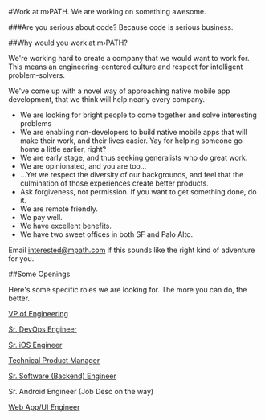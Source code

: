 #Work at m›PATH. We are working on something awesome.

###Are you serious about code? Because code is serious business.


##Why would you work at m›PATH?

We're working hard to create a company that we would want to work for. This means an engineering-centered culture and respect for intelligent problem-solvers.

 We've come up with a novel way of approaching native mobile app development, that we think will help nearly every company.

* We are looking for bright people to come together and solve interesting problems
* We are enabling non-developers to build native mobile apps that will make their work, and their lives easier. Yay for helping someone go home a little earlier, right?
* We are early stage, and thus seeking generalists who do great work.
* We are opinionated, and you are too...
* ...Yet we respect the diversity of our backgrounds, and feel that the culmination of those experiences create better products.
* Ask forgiveness, not permission. If you want to get something done, do it.
* We are remote friendly.
* We pay well.
* We have excellent benefits.
* We have two sweet offices in both SF and Palo Alto.

Email [interested@mpath.com](http://mailto:interested@mpath.com) if this sounds like the right kind of adventure for you.


##Some Openings

Here's some specific roles we are looking for. The more you can do, the better.

[VP of Engineering](http://http://www.jobscore.com/jobs2/mpath/vice-president-of-engineering/begpjSUEyr46MyeJe9fLhG) 

[Sr. DevOps Engineer](http://www.jobscore.com/jobs2/mpath/senior-devops-engineer/anbd9eUCWr47pqeJe9fLhG)

[Sr. iOS Engineer](http://www.jobscore.com/jobs2/mpath/senior-ios-engineer/bw6XlgsmSr45FdiGakhP3Q)

[Technical Product Manager](http://www.jobscore.com/jobs2/mpath/technical-product-manager/d3gRriUC8r47zWiGakhP3Q)

[Sr. Software (Backend) Engineer](http://www.jobscore.com/jobs2/mpath/software-engineer/cHaNXIsm0r45RheJe9fLhG)

Sr. Android Engineer (Job Desc on the way)

[Web App/UI Engineer](http://www.jobscore.com/jobs2/mpath/web-ui-developer/c04O0IsmCr44oRiGakhP3Q)
